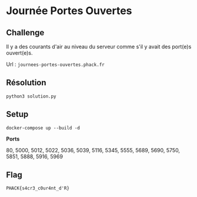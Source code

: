 # Journée Portes Ouvertes
## Challenge

Il y a des courants d'air au niveau du serveur comme s'il y avait des port(e)s ouvert(e)s.

Url : `journees-portes-ouvertes.phack.fr`

## Résolution

```
python3 solution.py
```

## Setup

```
docker-compose up --build -d
```

**Ports**

80, 5000, 5012, 5022, 5036, 5039, 5116, 5345, 5555, 5689, 5690, 5750, 5851, 5888, 5916, 5969

## Flag

```
PHACK{s4cr3_c0ur4nt_d'R}
```